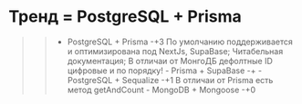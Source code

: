 # Тренд = PostgreSQL + Prisma
>>  - PostgreSQL + Prisma
		-+3 По умолчанию поддерживается и оптимизирована под NextJs, SupaBase; Читабельная документация; В отличаи от МонгоДБ дефолтные ID цифровые и по порядку!
	- Prisma + SupaBase
		-+ 
	- PostgreSQL + Sequalize
		-+1 В отличаи от Prisma есть метод getAndCount
	- MongoDB + Mongoose
		-+0 